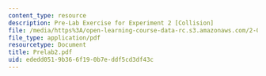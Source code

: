 ```yaml
---
content_type: resource
description: Pre-Lab Exercise for Experiment 2 [Collision]
file: /media/https%3A/open-learning-course-data-rc.s3.amazonaws.com/2-004-modeling-dynamics-and-control-ii-spring-2003/ededd0519b366f190b7eddf5cd3df43c_Prelab2.pdf
file_type: application/pdf
resourcetype: Document
title: Prelab2.pdf
uid: ededd051-9b36-6f19-0b7e-ddf5cd3df43c
---
```

